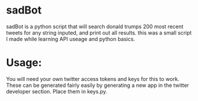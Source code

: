 # sadBot
sadBot is a python script that will search donald trumps 200 most recent tweets for any string inputed, and print out all results.
this was a small script I made while learning API useage and python basics.

# Usage:
You will need your own twitter access tokens and keys for this to work. These can be generated fairly easily by generating a new app in the twitter
developer section. Place them in keys.py. 
